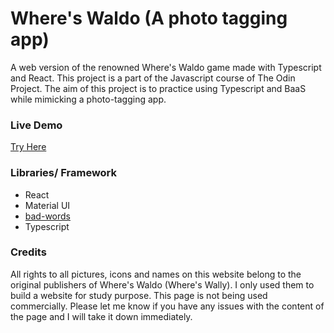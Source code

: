 # Where's Waldo (A photo tagging app)
A web version of the renowned Where's Waldo game made with Typescript and React.
This project is a part of the Javascript course of The Odin Project.
The aim of this project is to practice using Typescript and BaaS while mimicking a photo-tagging app.

### Live Demo 
[Try Here](https://wheres-waldo-1637e.web.app/)

### Libraries/ Framework
- React
- Material UI
- [bad-words](https://npm.io/package/bad-words)
- Typescript

### Credits
All rights to all pictures, icons and names on this website belong to the original publishers of Where's Waldo (Where's Wally). I only used them to build a website for study purpose. This page is not being used commercially. Please let me know if you have any issues with the content of the page and I will take it down immediately.

